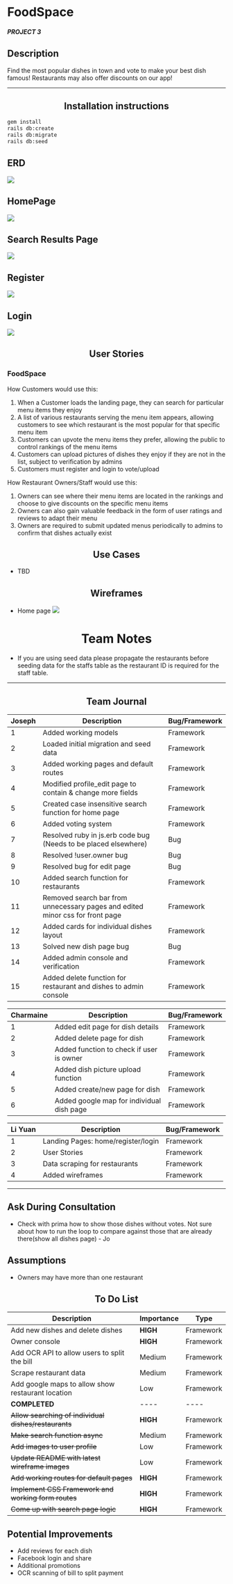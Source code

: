 
# FoodSpace
##### PROJECT 3

## Description
Find the most popular dishes in town and vote to make your best dish famous! Restaurants may also offer discounts on our app!

_____
## <center>Installation instructions

```sh
gem install
rails db:create
rails db:migrate
rails db:seed
```

## ERD
![](app/assets/images/readme/ERD.png)

## HomePage
![](app/assets/images/readme/wireframe1.jpg)

## Search Results Page
![](app/assets/images/readme/wireframe2.jpg)

## Register
![](app/assets/images/readme/wireframe3.jpg)

## Login
![](app/assets/images/readme/wireframe4.jpg)

## <center>User Stories

### FoodSpace

How Customers would use this:
1. When a Customer loads the landing page, they can search for particular menu items they enjoy
2. A list of various restaurants serving the menu item appears, allowing customers to see which restaurant is the most popular for that specific menu item
3. Customers can upvote the menu items they prefer, allowing the public to control rankings of the menu items
4. Customers can upload pictures of dishes they enjoy if they are not in the list, subject to verification by admins
5. Customers must register and login to vote/upload

How Restaurant Owners/Staff would use this:
1. Owners can see where their menu items are located in the rankings and choose to give discounts on the specific menu items
3. Owners can also gain valuable feedback in the form of user ratings and reviews to adapt their menu
4. Owners are required to submit updated menus periodically to admins to confirm that dishes actually exist

## <center> Use Cases

* TBD

## <center> Wireframes

* Home page
![](/app/assets/images/readme/wireframe1.jpg)

# <center>Team Notes</center>
* If you are using seed data please propagate the restaurants before seeding data for the staffs table as the restaurant ID is required for the staff table.
___
## <center>Team Journal</center>
Joseph | Description | Bug/Framework
------ | --- | ---
1| Added working models | Framework
2| Loaded initial migration and seed data | Framework
3| Added working pages and default routes | Framework
4| Modified profile_edit page to contain & change more fields | Framework
5| Created case insensitive search function for home page | Framework
6| Added voting system | Framework
7| Resolved ruby in js.erb code bug (Needs to be placed elsewhere) | Bug
8| Resolved !user.owner bug | Bug
9| Resolved bug for edit page | Bug
10| Added search function for restaurants | Framework
11| Removed search bar from unnecessary pages and edited minor css for front page | Framework
12| Added cards for individual dishes layout | Framework
13| Solved new dish page bug | Bug
14| Added admin console and verification | Framework
15| Added delete function for restaurant and dishes to admin console | Framework

Charmaine | Description | Bug/Framework
------ | --- | ---
1| Added edit page for dish details | Framework
2| Added delete page for dish | Framework
3| Added function to check if user is owner | Framework
4| Added dish picture upload function | Framework
5| Added create/new page for dish | Framework
6| Added google map for individual dish page | Framework


Li Yuan | Description | Bug/Framework
------ | --- | ---
1| Landing Pages: home/register/login | Framework
2| User Stories| Framework
3| Data scraping for restaurants | Framework
4| Added wireframes | Framework
___
## Ask During Consultation
* Check with prima how to show those dishes without votes. Not sure about how to run the loop to compare against those that are already there(show all dishes page) - Jo

## Assumptions
* Owners may have more than one restaurant

## <center> To Do List
Description    | Importance | Type
-------- | --- | ---  
Add new dishes and delete dishes | **HIGH** | Framework
Owner console | **HIGH** | Framework
Add OCR API to allow users to split the bill| Medium | Framework
Scrape restaurant data | Medium | Framework
Add google maps to allow show restaurant location| Low | Framework
**COMPLETED** | ---- | ----
~~Allow searching of individual dishes/restaurants~~ | **HIGH** | Framework
~~Make search function async~~ | Medium | Framework
~~Add images to user profile~~ | Low | Framework
~~Update README with latest wireframe images~~ | Low | Framework
~~Add working routes for default pages~~ | **HIGH** | Framework
~~Implement CSS Framework and working form routes~~ | **HIGH** | Framework
~~Come up with search page logic~~ | **HIGH** | Framework

## Potential Improvements
* Add reviews for each dish
* Facebook login and share
* Additional promotions
* OCR scanning of bill to split payment
